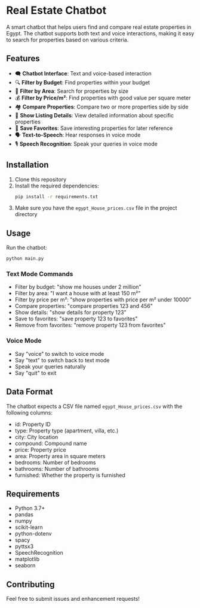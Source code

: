 # Real Estate Chatbot

A smart chatbot that helps users find and compare real estate properties in Egypt. The chatbot supports both text and voice interactions, making it easy to search for properties based on various criteria.

## Features

- 🗨️ **Chatbot Interface**: Text and voice-based interaction
- 🔍 **Filter by Budget**: Find properties within your budget
- 📐 **Filter by Area**: Search for properties by size
- 💰 **Filter by Price/m²**: Find properties with good value per square meter
- 🏘️ **Compare Properties**: Compare two or more properties side by side
- 🧾 **Show Listing Details**: View detailed information about specific properties
- 💾 **Save Favorites**: Save interesting properties for later reference
- 🗣️ **Text-to-Speech**: Hear responses in voice mode
- 🎙️ **Speech Recognition**: Speak your queries in voice mode

## Installation

1. Clone this repository
2. Install the required dependencies:
   ```bash
   pip install -r requirements.txt
   ```
3. Make sure you have the `egypt_House_prices.csv` file in the project directory

## Usage

Run the chatbot:
```bash
python main.py
```

### Text Mode Commands

- Filter by budget: "show me houses under 2 million"
- Filter by area: "I want a house with at least 150 m²"
- Filter by price per m²: "show properties with price per m² under 10000"
- Compare properties: "compare properties 123 and 456"
- Show details: "show details for property 123"
- Save to favorites: "save property 123 to favorites"
- Remove from favorites: "remove property 123 from favorites"

### Voice Mode

- Say "voice" to switch to voice mode
- Say "text" to switch back to text mode
- Speak your queries naturally
- Say "quit" to exit

## Data Format

The chatbot expects a CSV file named `egypt_House_prices.csv` with the following columns:
- id: Property ID
- type: Property type (apartment, villa, etc.)
- city: City location
- compound: Compound name
- price: Property price
- area: Property area in square meters
- bedrooms: Number of bedrooms
- bathrooms: Number of bathrooms
- furnished: Whether the property is furnished

## Requirements

- Python 3.7+
- pandas
- numpy
- scikit-learn
- python-dotenv
- spacy
- pyttsx3
- SpeechRecognition
- matplotlib
- seaborn

## Contributing

Feel free to submit issues and enhancement requests! 